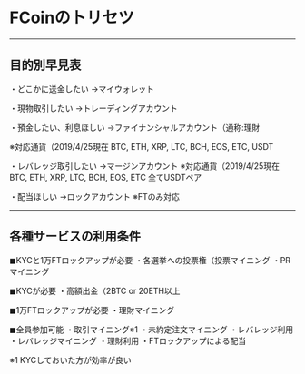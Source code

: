 # FCoinのトリセツ

---

## 目的別早見表

・どこかに送金したい
→マイウォレット

・現物取引したい
→トレーディングアカウント

・預金したい、利息ほしい
→ファイナンシャルアカウント（通称:理財

※対応通貨（2019/4/25現在
BTC, ETH, XRP, LTC, BCH, EOS, ETC, USDT

・レバレッジ取引したい
→マージンアカウント
※対応通貨（2019/4/25現在
BTC, ETH, XRP, LTC, BCH, EOS, ETC
全てUSDTペア

・配当ほしい
→ロックアカウント
※FTのみ対応

---
## 各種サービスの利用条件



◼︎KYCと1万FTロックアップが必要
・各選挙への投票権（投票マイニング
・PRマイニング

◼︎KYCが必要
・高額出金（2BTC or 20ETH以上

◼︎1万FTロックアップが必要
・理財マイニング

◼︎全員参加可能
・取引マイニング※1
・未約定注文マイニング
・レバレッジ利用
・レバレッジマイニング
・理財利用
・FTロックアップによる配当

※1
KYCしておいた方が効率が良い
